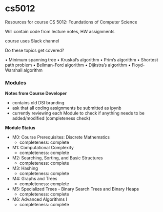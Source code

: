 # cs5012

Resources for course CS 5012: Foundations of Computer Science 

Will contain code from lecture notes, HW assignments

course uses Slack channel

Do these topics get covered?  

• Minimum spanning tree
• Kruskal’s algorithm
• Prim’s algorithm
• Shortest path problem
• Bellman-Ford algorithm
• Dijkstra’s algorithm
• Floyd-Warshall algorithm


### Modules

**Notes from Course Developer**
- contains old DSI branding
- ask that all coding assignments be submitted as ipynb
- currently reviewing each Module to check if anything needs to be added/modified (completeness check)

**Module Status**

- M0: Course Prerequisites: Discrete Mathematics
  - completeness: complete
- M1: Computational Complexity
  - completeness: complete
- M2: Searching, Sorting, and Basic Structures
  - completeness: complete
- M3: Hashing
  - completeness: complete
- M4: Graphs and Trees
  - completeness: complete
- M5: Specialized Trees - Binary Search Trees and Binary Heaps
  - completeness: complete
- M6: Advanced Algorithms I
  - completeness: complete

